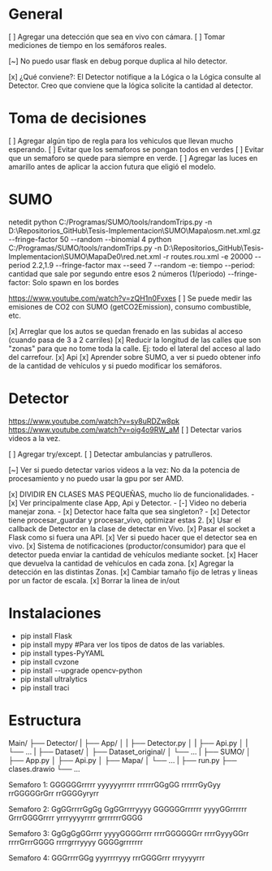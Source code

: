# General

[ ] Agregar una detección que sea en vivo con cámara.
[ ] Tomar mediciones de tiempo en los semáforos reales.

[~] No puedo usar flask en debug porque duplica al hilo detector.

[x] ¿Qué conviene?: El Detector notifique a la Lógica o la Lógica consulte al Detector.
    Creo que conviene que la lógica solicite la cantidad al detector.


# Toma de decisiones
[ ] Agregar algún tipo de regla para los vehiculos que llevan mucho esperando. 
[ ] Evitar que los semaforos se pongan todos en verdes
[ ] Evitar que un semaforo se quede para siempre en verde.
[ ] Agregar las luces en amarillo antes de aplicar la accion futura que eligió el modelo.


# SUMO
netedit
python C:/Programas/SUMO/tools/randomTrips.py -n D:\Repositorios_GitHub\Tesis-Implementacion\SUMO\Mapa\osm.net.xml.gz --fringe-factor 50 --random --binomial 4
python C:/Programas/SUMO/tools/randomTrips.py -n D:\Repositorios_GitHub\Tesis-Implementacion\SUMO\MapaDe0\red.net.xml -r routes.rou.xml -e 20000 --period 2.2,1.9 --fringe-factor max --seed 7 --random
-e: tiempo
--period: cantidad que sale por segundo entre esos 2 números (1/periodo)
--fringe-factor: Solo spawn en los bordes

https://www.youtube.com/watch?v=zQH1n0Fvxes
[ ]  Se puede medir las emisiones de  CO2 con SUMO (getCO2Emission), consumo combustible, etc.

[x] Arreglar que los autos se quedan frenado en las subidas al acceso (cuando pasa de 3 a 2 carriles)
[x] Reducir la longitud de las calles que son "zonas" para que no tome toda la calle. Ej: todo el lateral del acceso al lado del carrefour.
[x] Api
[x] Aprender sobre SUMO, a ver si puedo obtener info de la cantidad de vehículos y si puedo modificar los semáforos.


# Detector

https://www.youtube.com/watch?v=sy8uRDZw8pk
https://www.youtube.com/watch?v=oig4o9RW_aM
[ ] Detectar varios videos a la vez.

[ ] Agregar try/except.
[ ] Detectar ambulancias y patrulleros.

[~] Ver si puedo detectar varios videos a la vez: No da la potencia de procesamiento y no puedo usar la gpu por ser AMD.

[x] DIVIDIR EN CLASES MAS PEQUEÑAS, mucho lío de funcionalidades.
    - [x] Ver principalmente clase App, Api y Detector.
    - [-] Video no deberia manejar zona.
    - [x] Detector hace falta que sea singleton?
    - [x] Detector tiene procesar_guardar y procesar_vivo, optimizar estas 2.
[x] Usar el callback de Detector en la clase de detectar en Vivo.
[x] Pasar el socket a Flask como si fuera una API.
[x] Ver si puedo hacer que el detector sea en vivo.
[x] Sistema de notificaciones (productor/consumidor) para que el detector pueda enviar la cantidad de vehículos mediante socket.
[x] Hacer que devuelva la cantidad de vehículos en cada zona.
[x] Agregar la detección en las distintas Zonas.
[x] Cambiar tamaño fijo de letras y lineas por un factor de escala.
[x] Borrar la linea de in/out


# Instalaciones

- pip install Flask
- pip install mypy      #Para ver los tipos de datos de las variables.
- pip install types-PyYAML
- pip install cvzone
- pip install --upgrade opencv-python
- pip install ultralytics
- pip install traci

# Estructura
Main/
├── Detector/
|   ├── App/
│   |   ├── Detector.py
│   |   ├── Api.py
│   |   └── ...
|   ├── Dataset/
│       ├── Dataset_original/ 
│       └── ...
|
├── SUMO/
│   ├── App.py
│   ├── Api.py
│   ├── Mapa/
│   └── ...
|
├── run.py
├── clases.drawio
└── ...


Semaforo 1: 
GGGGGGrrrrr
yyyyyyrrrrr
rrrrrrGGgGG
rrrrrrGyGyy
rrGGGGGrGrr
rrGGGGyryrr

Semaforo 2:
GgGGrrrrGgGg
GgGGrrrryyyy
GGGGGGrrrrrr
yyyyGGrrrrrr
GrrrGGGGrrrr
yrrryyyyrrrr
grrrrrrrGGGG

Semaforo 3:
GgGgGgGGrrrr
yyyyGGGGrrrr
rrrrGGGGGGrr
rrrrGyyyGGrr
rrrrGrrrGGGG
rrrrgrrryyyy
GGGGgrrrrrrr 

Semaforo 4:
GGGrrrrGGg
yyyrrrryyy
rrrGGGGrrr
rrryyyyrrr